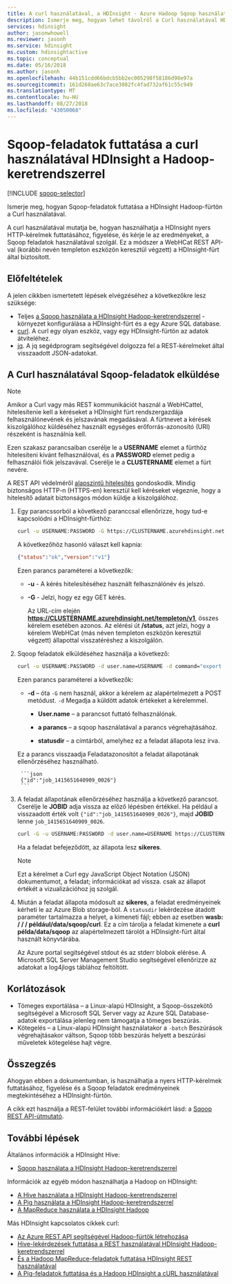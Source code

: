 ```yaml
---
title: A curl használatával, a HDInsight - Azure Hadoop Sqoop használata
description: Ismerje meg, hogyan lehet távolról a Curl használatával HDInsight Sqoop-feladatok elküldése.
services: hdinsight
author: jasonwhowell
ms.reviewer: jasonh
ms.service: hdinsight
ms.custom: hdinsightactive
ms.topic: conceptual
ms.date: 05/16/2018
ms.author: jasonh
ms.openlocfilehash: 44b151cdd66bdcb5bb2ec005298f58186d98e97a
ms.sourcegitcommit: 161d268ae63c7ace3082fc4fad732af61c55c949
ms.translationtype: MT
ms.contentlocale: hu-HU
ms.lasthandoff: 08/27/2018
ms.locfileid: "43050068"
---
```

# <a name="run-sqoop-jobs-with-hadoop-in-hdinsight-with-curl"></a>Sqoop-feladatok futtatása a curl használatával HDInsight a Hadoop-keretrendszerrel
[!INCLUDE [sqoop-selector](../../../includes/hdinsight-selector-use-sqoop.md)]

Ismerje meg, hogyan Sqoop-feladatok futtatása a HDInsight Hadoop-fürtön a Curl használatával.

A curl használatával mutatja be, hogyan használhatja a HDInsight nyers HTTP-kérelmek futtatásához, figyelése, és kérje le az eredményeket, a Sqoop feladatok használatával szolgál. Ez a módszer a WebHCat REST API-val (korábbi nevén templeton eszközön keresztül végzett) a HDInsight-fürt által biztosított.

## <a name="prerequisites"></a>Előfeltételek
A jelen cikkben ismertetett lépések elvégzéséhez a következőkre lesz szüksége:

* Teljes [a Sqoop használata a HDInsight Hadoop-keretrendszerrel](hdinsight-use-sqoop.md#create-cluster-and-sql-database) -környezet konfigurálása a HDInsight-fürt és a egy Azure SQL database.
* [curl](http://curl.haxx.se/). A curl egy olyan eszköz, vagy egy HDInsight-fürtön az adatok átviteléhez.
* [jq](http://stedolan.github.io/jq/). A jq segédprogram segítségével dolgozza fel a REST-kérelmeket által visszaadott JSON-adatokat.

## <a name="submit-sqoop-jobs-by-using-curl"></a>A Curl használatával Sqoop-feladatok elküldése
> [!NOTE]
> Amikor a Curl vagy más REST kommunikációt használ a WebHCattel, hitelesítenie kell a kéréseket a HDInsight fürt rendszergazdája felhasználónevének és jelszavának megadásával. A fürtnevet a kérések kiszolgálóhoz küldéséhez használt egységes erőforrás-azonosító (URI) részeként is használnia kell.
> 
> Ezen szakasz parancsaiban cserélje le a **USERNAME** elemet a fürthöz hitelesíteni kívánt felhasználóval, és a **PASSWORD** elemet pedig a felhasználói fiók jelszavával. Cserélje le a **CLUSTERNAME** elemet a fürt nevére.
> 
> A REST API védelméről [alapszintű hitelesítés](http://en.wikipedia.org/wiki/Basic_access_authentication) gondoskodik. Mindig biztonságos HTTP-n (HTTPS-en) keresztül kell kéréseket végeznie, hogy a hitelesítő adatait biztonságos módon küldje a kiszolgálóhoz.
> 
> 

1. Egy parancssorból a következő paranccsal ellenőrizze, hogy tud-e kapcsolódni a HDInsight-fürthöz:

    ```bash   
    curl -u USERNAME:PASSWORD -G https://CLUSTERNAME.azurehdinsight.net/templeton/v1/status
    ```

    A következőhöz hasonló választ kell kapnia:

    ```json   
    {"status":"ok","version":"v1"}
    ```
   
    Ezen parancs paraméterei a következők:
   
   * **-u** - A kérés hitelesítéséhez használt felhasználónév és jelszó.
   * **-G** - Jelzi, hogy ez egy GET kérés.
     
     Az URL-cím elején **https://CLUSTERNAME.azurehdinsight.net/templeton/v1**, összes kérelem esetében azonos. Az elérési út **/status**, azt jelzi, hogy a kérelem WebHCat (más néven templeton eszközön keresztül végzett) állapottal visszatéréshez a kiszolgálón. 
2. Sqoop feladatok elküldéséhez használja a következő:

    ```bash
    curl -u USERNAME:PASSWORD -d user.name=USERNAME -d command="export --connect jdbc:sqlserver://SQLDATABASESERVERNAME.database.windows.net;user=USERNAME@SQLDATABASESERVERNAME;password=PASSWORD;database=SQLDATABASENAME --table log4jlogs --export-dir /example/data/sample.log --input-fields-terminated-by \0x20 -m 1" -d statusdir="wasb:///example/data/sqoop/curl" https://CLUSTERNAME.azurehdinsight.net/templeton/v1/sqoop
    ```

    Ezen parancs paraméterei a következők:

    * **-d** – óta `-G` nem használ, akkor a kérelem az alapértelmezett a POST metódust. `-d` Megadja a küldött adatok értékeket a kérelemmel.

        * **User.name** – a parancsot futtató felhasználónak.

        * **a parancs** – a sqoop használatával a parancs végrehajtásához.

        * **statusdir** – a címtárból, amelyhez ez a feladat állapota lesz írva.

    Ez a parancs visszaadja Feladatazonosítót a feladat állapotának ellenőrzéséhez használható.

        ```json
        {"id":"job_1415651640909_0026"}
        ```

3. A feladat állapotának ellenőrzéséhez használja a következő parancsot. Cserélje le **JOBID** adja vissza az előző lépésben értékkel. Ha például a visszaadott érték volt `{"id":"job_1415651640909_0026"}`, majd **JOBID** lenne `job_1415651640909_0026`.

    ```bash
    curl -G -u USERNAME:PASSWORD -d user.name=USERNAME https://CLUSTERNAME.azurehdinsight.net/templeton/v1/jobs/JOBID | jq .status.state
    ```

    Ha a feladat befejeződött, az állapota lesz **sikeres**.
   
   > [!NOTE]
   > Ezt a kérelmet a Curl egy JavaScript Object Notation (JSON) dokumentumot, a feladat; információkat ad vissza. csak az állapot értékét a vizualizációhoz jq szolgál.
   > 
   > 
4. Miután a feladat állapota módosult az **sikeres**, a feladat eredményeinek kérheti le az Azure Blob storage-ból. A `statusdir` lekérdezése átadott paraméter tartalmazza a helyet, a kimeneti fájl; ebben az esetben **wasb: / / / például/data/sqoop/curl**. Ez a cím tárolja a feladat kimenete a **curl példa/data/sqoop** az alapértelmezett tárolót a HDInsight-fürt által használt könyvtárába.
   
    Az Azure portal segítségével stdout és az stderr blobok elérése.  A Microsoft SQL Server Management Studio segítségével ellenőrizze az adatokat a log4jlogs táblához feltöltött.

## <a name="limitations"></a>Korlátozások
* Tömeges exportálása – a Linux-alapú HDInsight, a Sqoop-összekötő segítségével a Microsoft SQL Server vagy az Azure SQL Database-adatok exportálása jelenleg nem támogatja a tömeges beszúrás.
* Kötegelés – a Linux-alapú HDInsight használatakor a `-batch` Beszúrások végrehajtásakor váltson, Sqoop több beszúrás helyett a beszúrási műveletek kötegelése hajt végre.

## <a name="summary"></a>Összegzés
Ahogyan ebben a dokumentumban, is használhatja a nyers HTTP-kérelmek futtatásához, figyelése és a Sqoop feladatok eredményeinek megtekintéséhez a HDInsight-fürtön.

A cikk ezt használja a REST-felület további információkért lásd: a <a href="https://sqoop.apache.org/docs/1.99.3/RESTAPI.html" target="_blank">Sqoop REST API-útmutató</a>.

## <a name="next-steps"></a>További lépések
Általános információk a HDInsight Hive:

* [Sqoop használata a HDInsight Hadoop-keretrendszerrel](hdinsight-use-sqoop.md)

Információk az egyéb módon használhatja a Hadoop on HDInsight:

* [A Hive használata a HDInsight Hadoop-keretrendszerrel](hdinsight-use-hive.md)
* [A Pig használata a HDInsight Hadoop-keretrendszerrel](hdinsight-use-pig.md)
* [A MapReduce használata a HDInsight Hadoop](hdinsight-use-mapreduce.md)

Más HDInsight kapcsolatos cikkek curl:
 
* [Az Azure REST API segítségével Hadoop-fürtök létrehozása](../hdinsight-hadoop-create-linux-clusters-curl-rest.md)
* [Hive-lekérdezések futtatása a REST használatával HDInsight Hadoop-keretrendszerrel](apache-hadoop-use-hive-curl.md)
* [És a Hadoop MapReduce-feladatok futtatása HDInsight REST használatával](apache-hadoop-use-mapreduce-curl.md)
* [A Pig-feladatok futtatása és a Hadoop HDInsight a cURL használatával](apache-hadoop-use-pig-curl.md)



